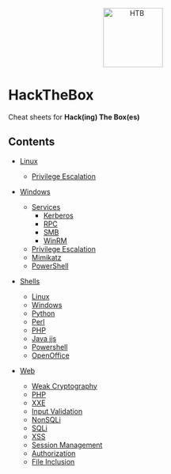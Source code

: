 <p align="center">
  <img src="https://github.com/lorenzoinvidia/HackTheBox/blob/master/src/htb.png" alt="HTB" width="120" />
</p>

# HackTheBox
Cheat sheets for **Hack(ing) The Box(es)**


## Contents

- [Linux](https://github.com/lorenzoinvidia/HackTheBox/wiki/Linux)
    * [Privilege Escalation](https://github.com/lorenzoinvidia/HackTheBox/wiki/Linux#Privilege-Escalation)
    
- [Windows](https://github.com/lorenzoinvidia/HackTheBox/wiki/Windows)
    * [Services](https://github.com/lorenzoinvidia/HackTheBox/wiki/Windows#Services)
        * [Kerberos](https://github.com/lorenzoinvidia/HackTheBox/wiki/Windows#Kerberos)
        * [RPC](https://github.com/lorenzoinvidia/HackTheBox/wiki/Windows#RPC)
        * [SMB](https://github.com/lorenzoinvidia/HackTheBox/wiki/Windows#SMB)
        * [WinRM](https://github.com/lorenzoinvidia/HackTheBox/wiki/Windows#WinRM)
    * [Privilege Escalation](https://github.com/lorenzoinvidia/HackTheBox/wiki/Windows#Privilege-Escalation)
    * [Mimikatz](https://github.com/lorenzoinvidia/HackTheBox/wiki/Windows#Mimikatz)
    * [PowerShell](https://github.com/lorenzoinvidia/HackTheBox/wiki/Windows#PowerShell)
    
* [Shells](https://github.com/lorenzoinvidia/HackTheBox/wiki/Shells)
    * [Linux](https://github.com/lorenzoinvidia/HackTheBox/wiki/Shells#Linux)
    * [Windows](https://github.com/lorenzoinvidia/HackTheBox/wiki/Shells#Windows)
    * [Python](https://github.com/lorenzoinvidia/HackTheBox/wiki/Shells#Python)
    * [Perl](https://github.com/lorenzoinvidia/HackTheBox/wiki/Shells#Perl)
    * [PHP](https://github.com/lorenzoinvidia/HackTheBox/wiki/Shells#PHP)
    * [Java jjs](https://github.com/lorenzoinvidia/HackTheBox/wiki/Shells#Java-jjs)
    * [Powershell](https://github.com/lorenzoinvidia/HackTheBox/wiki/Shells#Powershell)
    * [OpenOffice](https://github.com/lorenzoinvidia/HackTheBox/wiki/Shells#OpenOffice)
    
* [Web](https://github.com/lorenzoinvidia/HackTheBox/wiki/Web)
    * [Weak Cryptography](https://github.com/lorenzoinvidia/HackTheBox/wiki/Web#Weak-Cryptography)
    * [PHP](https://github.com/lorenzoinvidia/HackTheBox/wiki/Web#PHP)
    * [XXE](https://github.com/lorenzoinvidia/HackTheBox/wiki/Web#XXE)
    * [Input Validation](https://github.com/lorenzoinvidia/HackTheBox/wiki/Web#Input-Validation)
    * [NonSQLi](https://github.com/lorenzoinvidia/HackTheBox/wiki/NonSQLi)
    * [SQLi](https://github.com/lorenzoinvidia/HackTheBox/wiki/SQLi)
    * [XSS](https://github.com/lorenzoinvidia/HackTheBox/wiki/xss)
    * [Session Management](https://github.com/lorenzoinvidia/HackTheBox/wiki/Web#Session-Management)
    * [Authorization](https://github.com/lorenzoinvidia/HackTheBox/wiki/Web#Authorization)
    * [File Inclusion](https://github.com/lorenzoinvidia/HackTheBox/wiki/Web#File-Inclusion)
